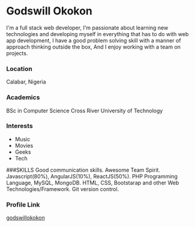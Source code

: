 # Godswill Okokon
I'm a full stack web developer, I'm passionate about learning new technologies and developing myself in everything that has to do with web app development, I have a good problem solving skill with a manner of approach thinking outside the box, And I enjoy working with a team on projects.


### Location

Calabar, Nigeria

### Academics

BSc in Computer Science
Cross River University of Technology

### Interests

- Music
- Movies
- Geeks
- Tech

###SKILLS
Good communication skills.
Awesome Team Spirit. 
Javascript(80%),  AngularJS(10%),  ReactJS(50%).
PHP Programming Language, MySQL, MongoDB.
HTML,  CSS, Bootstarap and other Web Technologies/Framework.
Git version control.



### Profile Link

[godswillokokon](https://github.com/godswillokokon)
